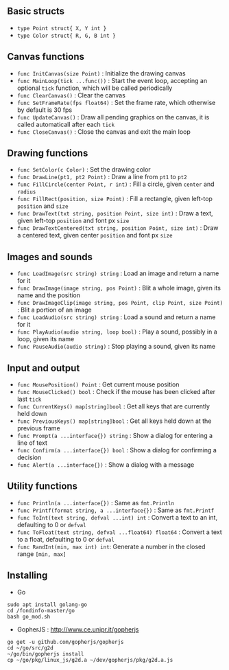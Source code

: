 ## Basic structs

- `type Point struct{ X, Y int }`
- `type Color struct{ R, G, B int }`

## Canvas functions

- `func InitCanvas(size Point)` : Initialize the drawing canvas
- `func MainLoop(tick ...func())` : Start the event loop, accepting an optional `tick` function, which will be called periodically
- `func ClearCanvas()` : Clear the canvas
- `func SetFrameRate(fps float64)` : Set the frame rate, which otherwise by default is 30 fps
- `func UpdateCanvas()` : Draw all pending graphics on the canvas, it is called automaticall after each `tick`
- `func CloseCanvas()` : Close the canvas and exit the main loop

## Drawing functions

- `func SetColor(c Color)` : Set the drawing color
- `func DrawLine(pt1, pt2 Point)` : Draw a line from `pt1` to `pt2`
- `func FillCircle(center Point, r int)` : Fill a circle, given `center` and `radius`
- `func FillRect(position, size Point)` : Fill a rectangle, given left-top `position` and `size`
- `func DrawText(txt string, position Point, size int)` : Draw a text, given left-top `position` and font px `size`
- `func DrawTextCentered(txt string, position Point, size int)` : Draw a centered text, given center `position` and font px `size`

## Images and sounds

- `func LoadImage(src string) string` : Load an image and return a name for it
- `func DrawImage(image string, pos Point)` : Blit a whole image, given its name and the position
- `func DrawImageClip(image string, pos Point, clip Point, size Point)` : Blit a portion of an image
- `func LoadAudio(src string) string` : Load a sound and return a name for it
- `func PlayAudio(audio string, loop bool)` : Play a sound, possibly in a loop, given its name
- `func PauseAudio(audio string)` : Stop playing a sound, given its name

## Input and output

- `func MousePosition() Point` : Get current mouse position
- `func MouseClicked() bool` : Check if the mouse has been clicked after last `tick`
- `func CurrentKeys() map[string]bool` : Get all keys that are currently held down
- `func PreviousKeys() map[string]bool` : Get all keys held down at the previous frame
- `func Prompt(a ...interface{}) string` : Show a dialog for entering a line of text
- `func Confirm(a ...interface{}) bool` : Show a dialog for confirming a decision
- `func Alert(a ...interface{})` : Show a dialog with a message

## Utility functions

- `func Println(a ...interface{})` : Same as `fmt.Println`
- `func Printf(format string, a ...interface{})` : Same as `fmt.Printf`
- `func ToInt(text string, defval ...int) int` : Convert a text to an int, defaulting to 0 or `defval`
- `func ToFloat(text string, defval ...float64) float64` : Convert a text to a float, defaulting to 0 or `defval`
- `func RandInt(min, max int) int`: Generate a number in the closed range `[min, max]`

## Installing

- Go
```
sudo apt install golang-go
cd /fondinfo-master/go
bash go_mod.sh
```

- GopherJS : <http://www.ce.unipr.it/gopherjs>
```
go get -u github.com/gopherjs/gopherjs
cd ~/go/src/g2d
~/go/bin/gopherjs install
cp ~/go/pkg/linux_js/g2d.a ~/dev/gopherjs/pkg/g2d.a.js
```

